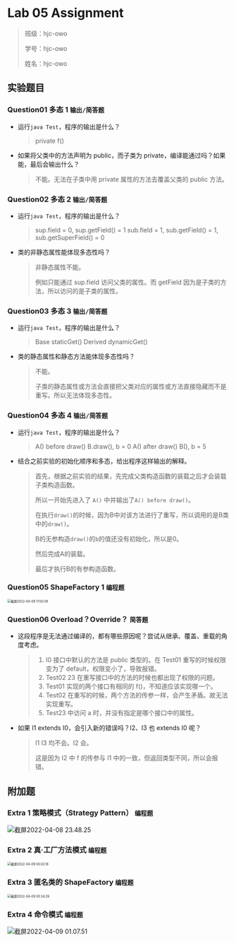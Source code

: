# Lab 05 Assignment

> 班级：hjc-owo
> 
> 学号：hjc-owo
> 
> 姓名：hjc-owo

## 实验题目

### Question01 多态 1 `输出/简答题`

- 运行`java Test`，程序的输出是什么？

  > private f()

- 如果将父类中的方法声明为 public，而子类为 private，编译能通过吗？如果能，最后会输出什么？

  > 不能。无法在子类中用 private 属性的方法去覆盖父类的 public 方法。

### Question02 多态 2 `输出/简答题`

- 运行`java Test`，程序的输出是什么？

  > sup.field = 0, sup.getField() = 1
  > sub.field = 1, sub.getField() = 1, sub.getSuperField() = 0

- 类的非静态属性能体现多态性吗？

  > 非静态属性不能。
  >
  > 例如只能通过 sup.field 访问父类的属性。而 getField 因为是子类的方法，所以访问的是子类的属性。

### Question03 多态 3 `输出/简答题`

- 运行`java Test`，程序的输出是什么？

  > Base staticGet()
  > Derived dynamicGet()

- 类的静态属性和静态方法能体现多态性吗？

  > 不能。
  >
  > 子类的静态属性或方法会直接把父类对应的属性或方法直接隐藏而不是重写。所以无法体现多态性。

### Question04 多态 4 `输出/简答题`

- 运行`java Test`，程序的输出是什么？

  > A() before draw()
  > B.draw(), b = 0
  > A() after draw()
  > B(), b = 5

- 结合之前实验的初始化顺序和多态，给出程序这样输出的解释。

  > 首先，根据之前实验的结果，先完成父类构造函数的装载之后才会装载子类构造函数。
  >
  > 所以一开始先进入了 `A()` 中并输出了`A() before draw()`。
  >
  > 在执行`draw()`的时候，因为B中对该方法进行了重写，所以调用的是B类中的`draw()`。
  >
  > B的无参构造`draw()`的`b`的值还没有初始化，所以是0。
  >
  > 然后完成A的装载。
  >
  > 最后才执行B的有参构造函数。

### Question05 ShapeFactory 1 `编程题`

<img src="https://s2.loli.net/2022/04/09/jafQVOp9xXvNA31.png" alt="截屏2022-04-08 17.00.59" style="zoom:50%;" />

### Question06 Overload？Override？ `简答题`

- 这段程序是无法通过编译的，都有哪些原因呢？尝试从继承、覆盖、重载的角度考虑。

  > 1. I0 接口中默认的方法是 public 类型的。在 Test01 重写的时候权限变为了 default，权限变小了，导致报错。
  > 2. Test02 23 在重写接口中的方法的时候也都出现了权限的问题。
  > 3. Test01 实现的两个接口有相同的 f()，不知道应该实现哪一个。
  > 4. Test02 在重写的时候，两个方法的传参一样，会产生矛盾。故无法实现重写。
  > 5. Test23 中访问 a 时，并没有指定是哪个接口中的属性。

- 如果 I1 extends I0，会引入新的错误吗？I2、I3 也 extends I0 呢？

  > I1 I3 均不会。I2 会。
  >
  > 这是因为 I2 中 f 的传参与 I1 中的一致，但返回类型不同，所以会报错。

## 附加题

### Extra 1 策略模式（Strategy Pattern） `编程题`

![截屏2022-04-08 23.48.25](https://cdn.jsdelivr.net/gh/hjc-owo/allImgs/img/202204172139659.png)

### Extra 2 真·工厂方法模式 `编程题`

<img src="https://s2.loli.net/2022/04/09/hHWRJBqNUltwjC6.png" alt="截屏2022-04-09 00.02.18" style="zoom:50%;" />

### Extra 3 匿名类的 ShapeFactory `编程题`

<img src="https://s2.loli.net/2022/04/09/dLVCQgszRZprN1n.png" alt="截屏2022-04-09 00.34.29" style="zoom:50%;" />

### Extra 4 命令模式 `编程题`

![截屏2022-04-09 01.07.51](https://cdn.jsdelivr.net/gh/hjc-owo/allImgs/img/202204172137474.png)